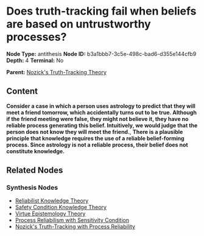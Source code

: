 # Does truth-tracking fail when beliefs are based on untrustworthy processes?

**Node Type:** antithesis
**Node ID:** b3a1bbb7-3c5e-498c-bad6-d355e144cfb9
**Depth:** 4
**Terminal:** No

**Parent:** [Nozick's Truth-Tracking Theory](nozicks-truth-tracking-theory-synthesis-452d798f-ebcd-4605-9ed3-22d15cc0e2b0.md)

## Content

**Consider a case in which a person uses astrology to predict that they will meet a friend tomorrow, which accidentally turns out to be true. Although if the friend meeting were false, they might not believe it, they have no reliable process generating this belief. Intuitively, we would judge that the person does not know they will meet the friend.**, **There is a plausible principle that knowledge requires the use of a reliable belief-forming process. Since astrology is not a reliable process, their belief does not constitute knowledge.**

## Related Nodes

### Synthesis Nodes

- [Reliabilist Knowledge Theory](reliabilist-knowledge-theory-synthesis-f58794dc-aa07-4be8-acd4-59bc37ecc5e6.md)
- [Safety Condition Knowledge Theory](safety-condition-knowledge-theory-synthesis-5b637a21-209c-45bc-8dc1-90fd9bc4dc7d.md)
- [Virtue Epistemology Theory](virtue-epistemology-theory-synthesis-57a09e17-86bd-4cbf-9039-14a97ae2d58f.md)
- [Process Reliabilism with Sensitivity Condition](process-reliabilism-with-sensitivity-condition-synthesis-3c1cc378-af43-4588-9394-0526308a3a0c.md)
- [Nozick's Truth-Tracking with Process Reliability](nozicks-truth-tracking-with-process-reliability-synthesis-3cd2f67c-cbe2-4bf5-920e-5255adda2397.md)
